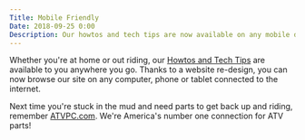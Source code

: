 ```yaml
---
Title: Mobile Friendly
Date: 2018-09-25 0:00
Description: Our howtos and tech tips are now available on any mobile device
---
```


Whether you're at home or out riding, our [Howtos and Tech Tips](/?howto) 
are available to you anywhere you go. Thanks to a website re-design, you 
can now browse our site on any computer, phone or tablet connected to 
the internet.

Next time you're stuck in the mud and need parts to get back up and 
riding, remember [ATVPC.com](http://atvpc.com). We're America's number 
one connection for ATV parts!
